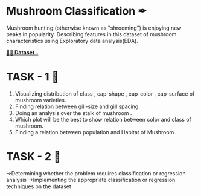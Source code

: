 # Mushroom Classification ✒
Mushroom hunting (otherwise known as "shrooming") is enjoying new peaks in popularity. Describing features in this dataset of mushroom characteristics using Exploratory data analysis(EDA).

[**👩‍💻 Dataset -**](https://www.kaggle.com/datasets/uciml/mushroom-classification)

# TASK - 1 📌
1. Visualizing distribution of class , cap-shape , cap-color , cap-surface of mushroom varieties.
2. Finding relation between gill-size and gill spacing.
3. Doing an analysis over the stalk of mushroom .
4. Which plot will be the best to show relation between color and class of mushroom.
5. Finding a relation between population and Habitat of Mushroom

# TASK - 2 📌
->Determining whether the problem requires classification or regression analysis 
->Implementing the appropriate classification or regression techniques on the dataset
